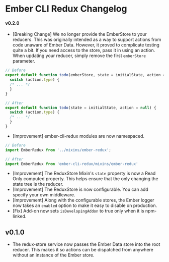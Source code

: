 # Ember CLI Redux Changelog

#### v0.2.0
* [Breaking Change] We no longer provide the EmberStore to your reducers. This was originally intended as a way to support actions from code unaware of Ember Data. However, it proved to complicate testing quite a bit. If you need access to the store, pass it in using an action. When updating your reducer, simply remove the first `emberStore` parameter.

```javascript
// Before
export default function todo(emberStore, state = initialState, action = null) {
  switch (action.type) {
  /* ... */
  }
}

// After
export default function todo(state = initialState, action = null) {
  switch (action.type) {
  /* ... */
  }
}
```

* [Improvement] ember-cli-redux modules are now namespaced.
```javascript
// Before
import EmberRedux from '../mixins/ember-redux';

// After
import EmberRedux from 'ember-cli-redux/mixins/ember-redux'
```

* [Improvement] The ReduxStore Mixin's `state` property is now a Read Only computed property. This helps ensure that the only changing the state tree is the reducer. 
* [Improvement] The ReduxStore is now configurable. You can add specify your own middleware.
* [Improvement] Along with the configurable stores, the Ember logger now takes an `enabled` option to make it easy to disable on production.
* [Fix] Add-on now sets `isDevelopingAddon` to true only when it is npm-linked.

## v0.1.0

* The redux-store service now passes the Ember Data store into the root reducer. This makes it so actions can be dispatched from anywhere without an instance of the Ember store.
